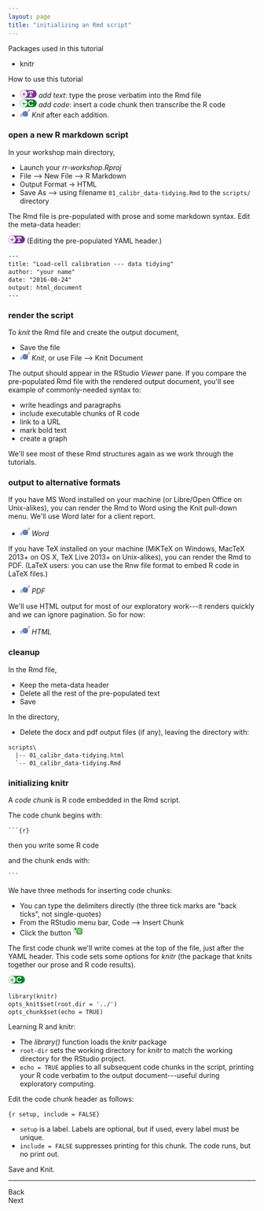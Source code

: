 ```yaml
---
layout: page
title: "initializing an Rmd script"
---
```






Packages used in this tutorial 

- knitr

How to use this tutorial 

- ![](../resources/images/text-icon.png)<!-- --> *add text*: type the prose verbatim into the Rmd file 
- ![](../resources/images/code-icon.png)<!-- --> *add code*: insert a code chunk then transcribe the R code 
- ![](../resources/images/knit-icon.png)<!-- --> *Knit* after each addition. 

### open a new R markdown script 

In your workshop main directory, 

- Launch your *rr-workshop.Rproj* 
- File --> New File --> R Markdown 
- Output Format -> HTML 
- Save As --> using filename `01_calibr_data-tidying.Rmd` to the `scripts/` directory

The Rmd file is pre-populated with prose and some markdown syntax. Edit the meta-data header:

![](../resources/images/text-icon.png)<!-- --> (Editing the pre-populated YAML header.)

    ---
    title: "Load-cell calibration --- data tidying"
    author: "your name"
    date: "2016-08-24"
    output: html_document
    ---




### render the script 

To *knit* the Rmd file and create the output document, 

- Save the file 
- ![](../resources/images/knit-icon.png)<!-- --> *Knit*, or use File --> Knit Document

The output should appear in the RStudio *Viewer* pane. If you compare the pre-populated Rmd file with the rendered output document, you'll see example of commonly-needed syntax to:  

- write headings and paragraphs 
- include executable chunks of R code 
- link to a URL 
- mark bold text  
- create a graph 

We'll see most of these Rmd structures again as we work through the tutorials. 


### output to alternative formats 

If you have MS Word installed on your machine (or Libre/Open Office on Unix-alikes), you can render the Rmd to Word using the Knit pull-down menu. We'll use Word later for a client report. 

- ![](../resources/images/knit-icon.png)<!-- --> *Word* 

If you have TeX installed on your machine (MiKTeX on Windows, MacTeX 2013+ on OS X, TeX Live 2013+ on Unix-alikes), you can render the Rmd to PDF. (LaTeX users: you can use the Rnw file format to embed R code in LaTeX files.)

- ![](../resources/images/knit-icon.png)<!-- --> *PDF* 

We'll use HTML output for most of our exploratory work---it renders quickly and we can ignore pagination. So for now: 

- ![](../resources/images/knit-icon.png)<!-- --> *HTML* 


### cleanup  

In the Rmd file, 

- Keep the meta-data header 
- Delete all the rest of the pre-populated text
- Save

In the directory, 

- Delete the docx and pdf output files (if any), leaving the directory with: 

```
scripts\
  |-- 01_calibr_data-tidying.html 
  `-- 01_calibr_data-tidying.Rmd 
```


### initializing knitr

A *code chunk* is R code embedded in the Rmd script. 

The code chunk begins with:
<pre><code>```{r}</code></pre>

then you write some R code

and the chunk ends with: 
<pre><code>```</code></pre>

We have three methods for inserting code chunks: 

- You can type the delimiters directly (the three tick marks are "back ticks", not single-quotes)
- From the RStudio menu bar, Code --> Insert Chunk 
- Click the button ![](../resources/images/insert-code-chunk-icon.png)

The first code chunk we'll write comes at the top of the file, just after the YAML header. This code sets some options for *knitr* (the package that knits together our prose and R code results). 

![](../resources/images/code-icon.png)<!-- --> 

    library(knitr)
    opts_knit$set(root.dir = '../')
    opts_chunk$set(echo = TRUE)

Learning R and knitr:

- The *library()* function loads the *knitr* package
- `root-dir` sets the working directory for *knitr* to match the working directory for the RStudio project.  
- `echo = TRUE` applies to all subsequent code chunks in the script,  printing your R code verbatim to the output document---useful during exploratory computing. 

Edit the code chunk header as follows:

    {r setup, include = FALSE}

- `setup` is a label. Labels are optional, but if used, every label must be unique.
- `include = FALSE` suppresses printing for this chunk. The code runs, but no print out.


Save and Knit. 







--- 
Back<br>
Next



